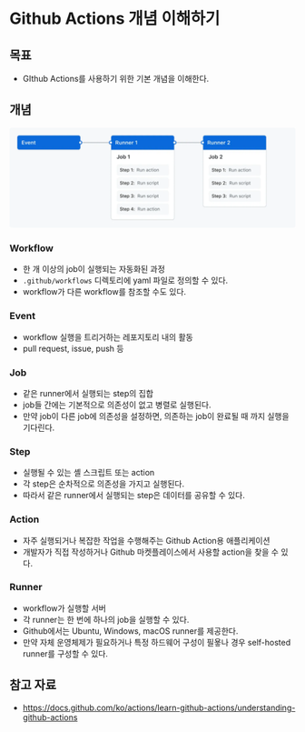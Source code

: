 # Github Actions 개념 이해하기

## 목표

- GIthub Actions를 사용하기 위한 기본 개념을 이해한다.

## 개념

![](assets/Pasted%20image%2020240202004912.png)

### Workflow

- 한 개 이상의 job이 실행되는 자동화된 과정
- `.github/workflows` 디렉토리에 yaml 파일로 정의할 수 있다.
- workflow가 다른 workflow를 참조할 수도 있다.

### Event

- workflow 실행을 트리거하는 레포지토리 내의 활동
- pull request, issue, push 등

### Job

- 같은 runner에서 실행되는 step의 집합
- job들 간에는 기본적으로  의존성이 없고 병렬로 실행된다.
- 만약 job이 다른 job에 의존성을 설정하면, 의존하는 job이 완료될 때 까지 실행을 기다린다.

### Step

- 실행될 수 있는 셸 스크립트 또는 action
- 각 step은 순차적으로 의존성을 가지고 실행된다.
- 따라서 같은 runner에서 실행되는 step은 데이터를 공유할 수 있다.

### Action

- 자주 실행되거나 복잡한 작업을 수행해주는 Github Action용 애플리케이션
- 개발자가 직접 작성하거나 Github 마켓플레이스에서 사용할 action을 찾을 수 있다.

### Runner

- workflow가 실행할 서버
- 각 runner는 한 번에 하나의 job을 실행할 수 있다.
- Github에서는 Ubuntu, Windows, macOS runner를 제공한다.
- 만약 자체 운영체제가 필요하거나 특정 하드웨어 구성이 필욯나 경우 self-hosted runner를 구성할 수 있다.

## 참고 자료

- https://docs.github.com/ko/actions/learn-github-actions/understanding-github-actions
